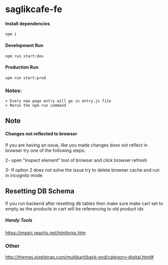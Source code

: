 # saglikcafe-fe
#### Install dependencies
    npm i
#### Development Run
    npm run start:dev
#### Production Run
    npm run start:prod
    
 ### Notes:
    > Every new page entry will go in entry.js file
    > Rerun the npm run command
         
## Note
#### Changes not reflected to browser
If you are having an issue, like you made changes does not reflect in browser try one of the following steps:

2- open "inspect element" tool of browser and click browser refresh

3- If option 2 does not solve the issue try to delete browser cache and run in incognito mode

## Resetting DB Schema
If you run backend after resetting db tables then make sure
make cart set to empty as the products in cart will be referencing
to old product ids

##### Handy Tools
https://magic.reactjs.net/htmltojsx.htm

### Other
http://themes.pixelstrap.com/multikart/back-end/category-digital.html#
